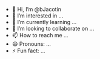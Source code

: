 - 👋 Hi, I’m @bJacotin
- 👀 I’m interested in ...
- 🌱 I’m currently learning ...
- 💞️ I’m looking to collaborate on ...
- 📫 How to reach me ...
- 😄 Pronouns: ...
- ⚡ Fun fact: ...

<!---
bJacotin/bJacotin is a ✨ special ✨ repository because its `README.md` (this file) appears on your GitHub profile.
You can click the Preview link to take a look at your changes.
--->
